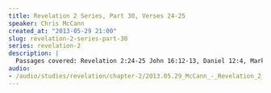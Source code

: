 ```yaml
--- 
title: Revelation 2 Series, Part 30, Verses 24-25
speaker: Chris McCann
created_at: "2013-05-29 21:00"
slug: revelation-2-series-part-30
series: revelation-2
description: |
  Passages covered: Revelation 2:24-25 John 16:12-13, Daniel 12:4, Mark 13:10-11.
audio: 
- /audio/studies/revelation/chapter-2/2013.05.29_McCann_-_Revelation_2_Series_Part_30.yaml
---
```


